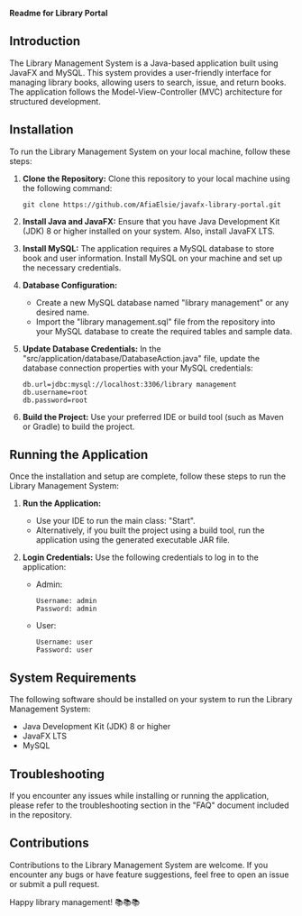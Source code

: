 **Readme for Library Portal**

## Introduction
The Library Management System is a Java-based application built using JavaFX and MySQL. This system provides a user-friendly interface for managing library books, allowing users to search, issue, and return books. The application follows the Model-View-Controller (MVC) architecture for structured development.

## Installation
To run the Library Management System on your local machine, follow these steps:

1. **Clone the Repository:**
   Clone this repository to your local machine using the following command:
   ```
   git clone https://github.com/AfiaElsie/javafx-library-portal.git
   ```

2. **Install Java and JavaFX:**
   Ensure that you have Java Development Kit (JDK) 8 or higher installed on your system. Also, install JavaFX LTS.

3. **Install MySQL:**
   The application requires a MySQL database to store book and user information. Install MySQL on your machine and set up the necessary credentials.

4. **Database Configuration:**
   - Create a new MySQL database named "library management" or any desired name.
   - Import the "library management.sql" file from the repository into your MySQL database to create the required tables and sample data.

5. **Update Database Credentials:**
   In the "src/application/database/DatabaseAction.java" file, update the database connection properties with your MySQL credentials:
   ```
   db.url=jdbc:mysql://localhost:3306/library management
   db.username=root
   db.password=root
   ```

6. **Build the Project:**
   Use your preferred IDE or build tool (such as Maven or Gradle) to build the project.

## Running the Application
Once the installation and setup are complete, follow these steps to run the Library Management System:

1. **Run the Application:**
   - Use your IDE to run the main class: "Start".
   - Alternatively, if you built the project using a build tool, run the application using the generated executable JAR file.

2. **Login Credentials:**
   Use the following credentials to log in to the application:
   - Admin:
     ```
     Username: admin
     Password: admin
     ```
   - User:
     ```
     Username: user
     Password: user
     ```

## System Requirements
The following software should be installed on your system to run the Library Management System:
- Java Development Kit (JDK) 8 or higher
- JavaFX LTS
- MySQL

## Troubleshooting
If you encounter any issues while installing or running the application, please refer to the troubleshooting section in the "FAQ" document included in the repository.

## Contributions
Contributions to the Library Management System are welcome. If you encounter any bugs or have feature suggestions, feel free to open an issue or submit a pull request.

Happy library management! 📚📚📚
